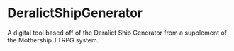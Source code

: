 # DeralictShipGenerator
A digital tool based off of the Deralict Ship Generator from a supplement of the Mothership TTRPG system.
